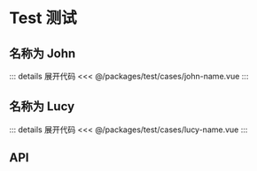 <script setup>
import JohnName from './cases/john-name.vue'
import LucyName from './cases/lucy-name.vue'
import manifest from './custom-elements.json'
</script>

# Test 测试

## 名称为 John

<ClientOnly>
  <JohnName />
</ClientOnly>

::: details 展开代码
<<< @/packages/test/cases/john-name.vue
:::

## 名称为 Lucy

<ClientOnly>
  <LucyName />
</ClientOnly>

::: details 展开代码
<<< @/packages/test/cases/lucy-name.vue
:::

## API

<ClientOnly>
  <api-docs :manifest="manifest"></api-docs>
</ClientOnly>

